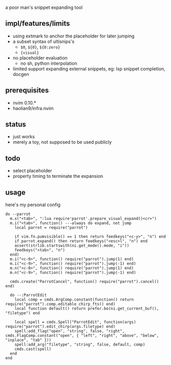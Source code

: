 a poor man's snippet expanding tool

## impl/features/limits
* using extmark to anchor the placeholder for later jumping
* a subset syntax of ultisnips's
  * `$0`, `${0}`, `${0:zero}`
  * `{visual}`
* no placeholder evaluation
    * no sh, python interpolation
* limited support expanding external snippets, eg: lsp snippet completion, docgen

## prerequisites
* nvim 0.10.*
* haolian9/infra.nvim

## status
* just works
* merely a toy, not supposed to be used publicly

## todo
* select placeholder
* property timing to terminate the expansion

## usage

here's my personal config
```
do --parrot
  m.x("<tab>", ":lua require'parrot'.prepare_visual_expand()<cr>")
  m.i("<tab>", function() ---always do expand, not jump
    local parrot = require("parrot")

    if vim.fn.pumvisible() == 1 then return feedkeys("<c-y>", "n") end
    if parrot.expand() then return feedkeys("<esc>l", "n") end
    assert(strlib.startswith(ni.get_mode().mode, "i"))
    feedkeys("<tab>", "n")
  end)
  m.i("<c-0>", function() require("parrot").jump(1) end)
  m.i("<c-9>", function() require("parrot").jump(-1) end)
  m.n("<c-0>", function() require("parrot").jump(1) end)
  m.n("<c-9>", function() require("parrot").jump(-1) end)

  cmds.create("ParrotCancel", function() require("parrot").cancel() end)

  do --:ParrotEdit
    local comp = cmds.ArgComp.constant(function() return require("parrot").comp.editable_chirp_fts() end)
    local function default() return prefer.bo(ni.get_current_buf(), "filetype") end

    local spell = cmds.Spell("ParrotEdit", function(args) require("parrot").edit_chirp(args.filetype) end)
    spell:add_flag("open", "string", false, "right", cmds.FlagComp.constant("open", { "left", "right", "above", "below", "inplace", "tab" }))
    spell:add_arg("filetype", "string", false, default, comp)
    cmds.cast(spell)
  end
end
```
